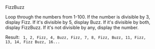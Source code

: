 FizzBuzz

Loop through the numbers from 1-100. If the number is divisible by 3, display Fizz. If it's divisible by 5, display Buzz. If it's divisible by both, display FizzBuzz. If it's not divisible by any, display the number.

Result:
<code>
1, 2, Fizz, 4, Buzz, Fizz, 7, 8, Fizz, Buzz, 11, Fizz, 13, 14, Fizz Buzz, 16...
</code>